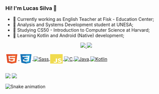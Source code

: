 ### Hi! I'm Lucas Silva 👋


- 🔭 Currently working as English Teacher at Fisk - Education Center;
- 🌱 Analysis and Systems Development student at UNESA;
- 🌱 Studying CS50 - Introduction to Computer Science at Harvard; 
- 🌱 Learning Kotlin and Android (Native) development;

<div align="center">
  <a href="https://github.com/LuolBR">
  <img height="180em" src="https://github-readme-stats.vercel.app/api?username=LuolBR&show_icons=true&theme=tokyonight&include_all_commits=true&count_private=true"/>
  <img height="180em" src="https://github-readme-stats.vercel.app/api/top-langs/?username=LuolBR&layout=compact&langs_count=7&theme=tokyonight&hide=css,javascript"/>
</div>

  </div>
<div style="display: inline_block"><br>
  <img align="center" alt="HTML" height="30" width="40" src="https://raw.githubusercontent.com/devicons/devicon/master/icons/html5/html5-original.svg">
  <img align="center" alt="CSS" height="30" width="40" src="https://raw.githubusercontent.com/devicons/devicon/master/icons/css3/css3-original.svg">
  <img align="center" alt="Sass" height="30" width="40" src="https://cdn.jsdelivr.net/gh/devicons/devicon/icons/sass/sass-original.svg">
  <img align="center" alt="JavaScript" height="30" width="40" src="https://raw.githubusercontent.com/devicons/devicon/master/icons/javascript/javascript-plain.svg"> 
  <img align="center" alt="C" height="30" width="40" src="https://cdn.jsdelivr.net/gh/devicons/devicon/icons/c/c-original.svg">
  <img align="center" alt="Java" height="30" width="40" src="https://cdn.jsdelivr.net/gh/devicons/devicon/icons/java/java-original.svg">    
  <img align="center" alt="Kotlin" height="30" width="40" src="https://cdn.jsdelivr.net/gh/devicons/devicon/icons/kotlin/kotlin-original.svg"> 
</div>

##

<div>
  <a href="https://www.linkedin.com/in/lucassilvadeveloper/" target="_blank"><img src="https://img.shields.io/badge/-LinkedIn-%230077B5?style=for-the-badge&logo=linkedin&logoColor=white" target="_blank"></a> 
  <a href = "mailto:luolsilva86@gmail.com"><img src="https://img.shields.io/badge/Gmail-D14836?style=for-the-badge&logo=gmail&logoColor=white" target="_blank"></a>
</div>

![Snake animation](https://github.com/LuolBR/LuolBR/blob/output/github-contribution-grid-snake.svg)

